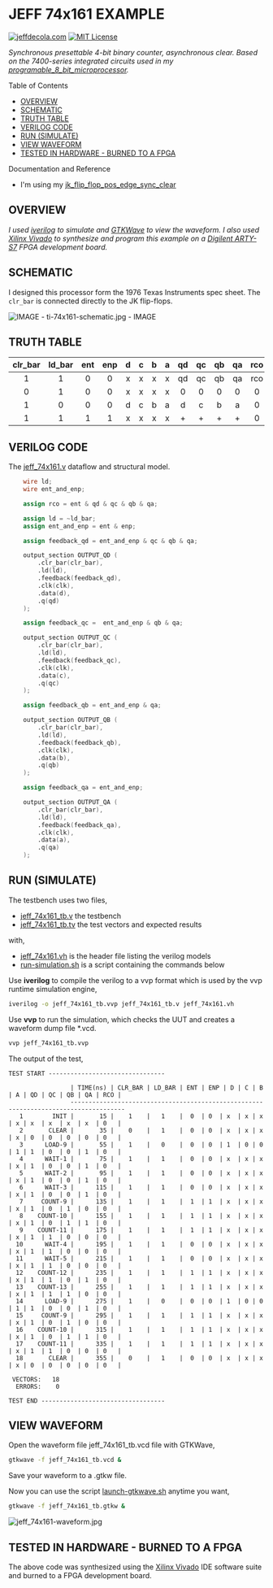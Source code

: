 # JEFF 74x161 EXAMPLE

[![jeffdecola.com](https://img.shields.io/badge/website-jeffdecola.com-blue)](https://jeffdecola.com)
[![MIT License](https://img.shields.io/:license-mit-blue.svg)](https://jeffdecola.mit-license.org)

_Synchronous presettable 4-bit binary counter, asynchronous clear.
Based on the 7400-series integrated circuits used in my
[programable_8_bit_microprocessor](https://github.com/JeffDeCola/my-verilog-examples/tree/master/systems/microprocessors/programable_8_bit_microprocessor)._

Table of Contents

* [OVERVIEW](https://github.com/JeffDeCola/my-verilog-examples/tree/master/sequential-logic/counters/jeff_74x161#overview)
* [SCHEMATIC](https://github.com/JeffDeCola/my-verilog-examples/tree/master/sequential-logic/counters/jeff_74x161#schematic)
* [TRUTH TABLE](https://github.com/JeffDeCola/my-verilog-examples/tree/master/sequential-logic/counters/jeff_74x161#truth-table)
* [VERILOG CODE](https://github.com/JeffDeCola/my-verilog-examples/tree/master/sequential-logic/counters/jeff_74x161#verilog-code)
* [RUN (SIMULATE)](https://github.com/JeffDeCola/my-verilog-examples/tree/master/sequential-logic/counters/jeff_74x161#run-simulate)
* [VIEW WAVEFORM](https://github.com/JeffDeCola/my-verilog-examples/tree/master/sequential-logic/counters/jeff_74x161#view-waveform)
* [TESTED IN HARDWARE - BURNED TO A FPGA](https://github.com/JeffDeCola/my-verilog-examples/tree/master/sequential-logic/counters/jeff_74x161#tested-in-hardware---burned-to-a-fpga)

Documentation and Reference

* I'm using my
  [jk_flip_flop_pos_edge_sync_clear](https://github.com/JeffDeCola/my-verilog-examples/tree/master/basic-code/sequential-logic/jk_flip_flop_pos_edge_sync_clear)

## OVERVIEW

_I used
[iverilog](https://github.com/JeffDeCola/my-cheat-sheets/tree/master/hardware/tools/simulation/iverilog-cheat-sheet)
to simulate and
[GTKWave](https://github.com/JeffDeCola/my-cheat-sheets/tree/master/hardware/tools/simulation/gtkwave-cheat-sheet)
to view the waveform. I also used
[Xilinx Vivado](https://github.com/JeffDeCola/my-cheat-sheets/tree/master/hardware/tools/synthesis/xilinx-vivado-cheat-sheet)
to synthesize and program this example on a
[Digilent ARTY-S7](https://github.com/JeffDeCola/my-cheat-sheets/tree/master/hardware/development/fpga-development-boards/digilent-arty-s7-cheat-sheet)
FPGA development board._

## SCHEMATIC

I designed this processor form the 1976 Texas Instruments spec sheet.
The `clr_bar` is connected directly to the JK flip-flops.

![IMAGE - ti-74x161-schematic.jpg - IMAGE](../../../docs/pics/sequential-logic/ti-74x161-schematic.svg)

## TRUTH TABLE

| clr_bar | ld_bar | ent | enp | d | c | b | a | qd | qc  | qb  | qa  | rco | COMMENT |
|:-------:|:------:|:---:|:---:|:-:|:-:|:-:|:-:|:--:|:---:|:---:|:---:|:---:|:--------|
|    1    |    1   |  0  |  0  | x | x | x | x | qd | qc  | qb  | qa  | rco | WAIT    |
|    0    |    1   |  0  |  0  | x | x | x | x | 0  | 0   | 0   | 0   |  0  | CLEAR   |
|    1    |    0   |  0  |  0  | d | c | b | a | d  | c   | b   | a   |  0  | LOAD    |
|    1    |    1   |  1  |  1  | x | x | x | x | +  | +   | +   | +   |  0  | COUNT   |

## VERILOG CODE

The
[jeff_74x161.v](https://github.com/JeffDeCola/my-verilog-examples/blob/master/sequential-logic/counters/jeff_74x161/jeff_74x161.v)
dataflow and structural model.

```verilog
    wire ld;
    wire ent_and_enp;

    assign rco = ent & qd & qc & qb & qa;

    assign ld = ~ld_bar;
    assign ent_and_enp = ent & enp;

    assign feedback_qd = ent_and_enp & qc & qb & qa;

    output_section OUTPUT_QD (
        .clr_bar(clr_bar),
        .ld(ld),
        .feedback(feedback_qd),
        .clk(clk),
        .data(d),
        .q(qd)
    );

    assign feedback_qc =  ent_and_enp & qb & qa;

    output_section OUTPUT_QC (
        .clr_bar(clr_bar),
        .ld(ld),
        .feedback(feedback_qc),
        .clk(clk),
        .data(c),
        .q(qc)
    );

    assign feedback_qb = ent_and_enp & qa;

    output_section OUTPUT_QB (
        .clr_bar(clr_bar),
        .ld(ld),
        .feedback(feedback_qb),
        .clk(clk),
        .data(b),
        .q(qb)
    );

    assign feedback_qa = ent_and_enp;

    output_section OUTPUT_QA (
        .clr_bar(clr_bar),
        .ld(ld),
        .feedback(feedback_qa),
        .clk(clk),
        .data(a),
        .q(qa)
    );
```

## RUN (SIMULATE)

The testbench uses two files,

* [jeff_74x161_tb.v](https://github.com/JeffDeCola/my-verilog-examples/blob/master/sequential-logic/counters/jeff_74x161/jeff_74x161_tb.v)
  the testbench
* [jeff_74x161_tb.tv](https://github.com/JeffDeCola/my-verilog-examples/blob/master/sequential-logic/counters/jeff_74x161/jeff_74x161_tb.tv)
  the test vectors and expected results

with,

* [jeff_74x161.vh](https://github.com/JeffDeCola/my-verilog-examples/blob/master/sequential-logic/counters/jeff_74x161/jeff_74x161.vh)
  is the header file listing the verilog models
* [run-simulation.sh](https://github.com/JeffDeCola/my-verilog-examples/blob/master/sequential-logic/counters/jeff_74x161/run-simulation.sh)
  is a script containing the commands below

Use **iverilog** to compile the verilog to a vvp format
which is used by the vvp runtime simulation engine,

```bash
iverilog -o jeff_74x161_tb.vvp jeff_74x161_tb.v jeff_74x161.vh
```

Use **vvp** to run the simulation, which checks the UUT
and creates a waveform dump file *.vcd.

```bash
vvp jeff_74x161_tb.vvp
```

The output of the test,

```text
TEST START --------------------------------

                 | TIME(ns) | CLR_BAR | LD_BAR | ENT | ENP | D | C | B | A | QD | QC | QB | QA | RCO |
                 -------------------------------------------------------------------------------------
   1        INIT |       15 |    1    |   1    |  0  | 0  | x  | x | x | x | x  | x  | x  | x  | 0   |
   2       CLEAR |       35 |    0    |   1    |  0  | 0  | x  | x | x | x | 0  | 0  | 0  | 0  | 0   |
   3      LOAD-9 |       55 |    1    |   0    |  0  | 0  | 1  | 0 | 0 | 1 | 1  | 0  | 0  | 1  | 0   |
   4      WAIT-1 |       75 |    1    |   1    |  0  | 0  | x  | x | x | x | 1  | 0  | 0  | 1  | 0   |
   5      WAIT-2 |       95 |    1    |   1    |  0  | 0  | x  | x | x | x | 1  | 0  | 0  | 1  | 0   |
   6      WAIT-3 |      115 |    1    |   1    |  0  | 0  | x  | x | x | x | 1  | 0  | 0  | 1  | 0   |
   7     COUNT-9 |      135 |    1    |   1    |  1  | 1  | x  | x | x | x | 1  | 0  | 1  | 0  | 0   |
   8    COUNT-10 |      155 |    1    |   1    |  1  | 1  | x  | x | x | x | 1  | 0  | 1  | 1  | 0   |
   9    COUNT-11 |      175 |    1    |   1    |  1  | 1  | x  | x | x | x | 1  | 1  | 0  | 0  | 0   |
  10      WAIT-4 |      195 |    1    |   1    |  0  | 0  | x  | x | x | x | 1  | 1  | 0  | 0  | 0   |
  11      WAIT-5 |      215 |    1    |   1    |  0  | 0  | x  | x | x | x | 1  | 1  | 0  | 0  | 0   |
  12    COUNT-12 |      235 |    1    |   1    |  1  | 1  | x  | x | x | x | 1  | 1  | 0  | 1  | 0   |
  13    COUNT-13 |      255 |    1    |   1    |  1  | 1  | x  | x | x | x | 1  | 1  | 1  | 0  | 0   |
  14      LOAD-9 |      275 |    1    |   0    |  0  | 0  | 1  | 0 | 0 | 1 | 1  | 0  | 0  | 1  | 0   |
  15     COUNT-9 |      295 |    1    |   1    |  1  | 1  | x  | x | x | x | 1  | 0  | 1  | 0  | 0   |
  16    COUNT-10 |      315 |    1    |   1    |  1  | 1  | x  | x | x | x | 1  | 0  | 1  | 1  | 0   |
  17    COUNT-11 |      335 |    1    |   1    |  1  | 1  | x  | x | x | x | 1  | 1  | 0  | 0  | 0   |
  18       CLEAR |      355 |    0    |   1    |  0  | 0  | x  | x | x | x | 0  | 0  | 0  | 0  | 0   |

 VECTORS:   18
  ERRORS:    0

TEST END ----------------------------------
```

## VIEW WAVEFORM

Open the waveform file jeff_74x161_tb.vcd file with GTKWave,

```bash
gtkwave -f jeff_74x161_tb.vcd &
```

Save your waveform to a .gtkw file.

Now you can use the script
[launch-gtkwave.sh](https://github.com/JeffDeCola/my-verilog-examples/blob/master/launch-GTKWave-script/launch-gtkwave.sh)
anytime you want,

```bash
gtkwave -f jeff_74x161_tb.gtkw &
```

![jeff_74x161-waveform.jpg](../../../docs/pics/sequential-logic/jeff_74x161-waveform.jpg)

## TESTED IN HARDWARE - BURNED TO A FPGA

The above code was synthesized using the
[Xilinx Vivado](https://github.com/JeffDeCola/my-cheat-sheets/tree/master/hardware/tools/synthesis/xilinx-vivado-cheat-sheet)
IDE software suite and burned to a FPGA development board.
